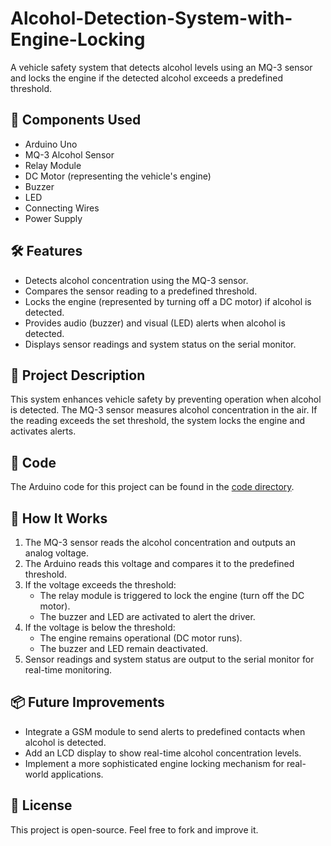 # Alcohol-Detection-System-with-Engine-Locking
A vehicle safety system that detects alcohol levels using an MQ-3 sensor and locks the engine if the detected alcohol exceeds a predefined threshold.

## 🚀 Components Used
- Arduino Uno
- MQ-3 Alcohol Sensor
- Relay Module
- DC Motor (representing the vehicle's engine)
- Buzzer
- LED
- Connecting Wires
- Power Supply

## 🛠️ Features
- Detects alcohol concentration using the MQ-3 sensor.
- Compares the sensor reading to a predefined threshold.
- Locks the engine (represented by turning off a DC motor) if alcohol is detected.
- Provides audio (buzzer) and visual (LED) alerts when alcohol is detected.
- Displays sensor readings and system status on the serial monitor.

## 🧠 Project Description
This system enhances vehicle safety by preventing operation when alcohol is detected. The MQ-3 sensor measures alcohol concentration in the air. If the reading exceeds the set threshold, the system locks the engine and activates alerts.


## 🧾 Code
The Arduino code for this project can be found in the [code directory](code/alcohol_detection.ino).

## 📘 How It Works
1. The MQ-3 sensor reads the alcohol concentration and outputs an analog voltage.
2. The Arduino reads this voltage and compares it to the predefined threshold.
3. If the voltage exceeds the threshold:
    - The relay module is triggered to lock the engine (turn off the DC motor).
    - The buzzer and LED are activated to alert the driver.
4. If the voltage is below the threshold:
    - The engine remains operational (DC motor runs).
    - The buzzer and LED remain deactivated.
5. Sensor readings and system status are output to the serial monitor for real-time monitoring.

## 📦 Future Improvements
- Integrate a GSM module to send alerts to predefined contacts when alcohol is detected.
- Add an LCD display to show real-time alcohol concentration levels.
- Implement a more sophisticated engine locking mechanism for real-world applications.

## 📄 License
This project is open-source. Feel free to fork and improve it.
